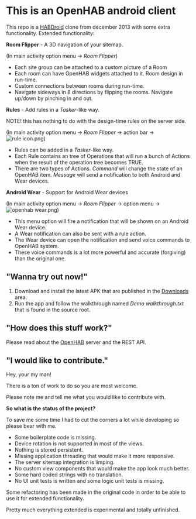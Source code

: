 # This is an **OpenHAB** android client #

This repo is a [HABDroid](https://github.com/openhab/openhab/wiki/HABDroid) clone from december 2013 with some extra functionality.
Extended functionality:

**Room Flipper** - A 3D navigation of your sitemap.
 
(In main activity option menu -> *Room Flipper*)

* Each site group can be attached to a custom picture of a Room
* Each room can have OpenHAB widgets attached to it. Room design in run-time.
* Custom connections between rooms during run-time.
* Navigate sideways in 8 directions by flipping the rooms. Navigate up/down by pinching in and out.


**Rules** - Add rules in a *Tasker*-like way.

NOTE! this has nothing to do with the design-time rules on the server side.

(In main activity option menu -> *Room Flipper* -> action bar -> ![rule icon.png](https://bitbucket.org/repo/dR6KpB/images/3743440785-rule%20icon.png))


* Rules can be added in a *Tasker*-like way.
* Each Rule contains an tree of Operations that will run a bunch of Actions when the result of the operation tree becomes TRUE.
* There are two types of Actions. *Command* will change the state of an OpenHAB item. *Message* will send a notification to both Android and Wear devices.

**Android Wear** - Support for Android Wear devices

(In main activity option menu -> *Room Flipper* -> option menu -> ![openhab wear.png](https://bitbucket.org/repo/dR6KpB/images/1391156405-openhab%20wear.png))

* This menu option will fire a notification that will be shown on an Android Wear device.
* A Wear notification can also be sent with a rule action. 
* The Wear device can open the notification and send voice commands to OpenHAB system.
* These voice commands is a lot more powerful and accurate (forgiving) than the original one.

## "Wanna try out now!" ##
1. Download and install the latest APK that are published in the [Downloads](https://bitbucket.org/tonyalpskog/open-hab-android-client/downloads) area. 
2. Run the app and follow the walkthrough named *Demo walkthrough.txt* that is found in the source root.

## "How does this stuff work?" ##
Please read about the [OpenHAB](http://www.openhab.org/) server and the REST API.

## "I would like to contribute." ##
Hey, your my man!

There is a ton of work to do so you are most welcome.

Please note me and tell me what you would like to contribute with.

**So what is the status of the project?**


To save me some time I had to cut the corners a lot while developing so please bear with me.

* Some boilerplate code is missing.
* Device rotation is not supported in most of the views.
* Nothing is stored persistent.
* Missing application threading that would make it more responsive.
* The server sitemap integration is limping.
* No custom view components that would make the app look much better.
* Some hard coded strings with no translation.
* No UI unit tests is written and some logic unit tests is missing.

Some refactoring has been made in the original code in order to be able to use it for extended functionality.

Pretty much everything extended is experimental and totally unfinished.
